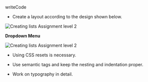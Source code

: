 writeCode

- Create a layout according to the design shown below.

![Creating lists Assignment level 2](https://raw.githubusercontent.com/suraj122/AC-STYLE-images/master/lists/ex-2.png)

**Dropdown Menu**

![Creating lists Assignment level 2](https://raw.githubusercontent.com/suraj122/AC-STYLE-images/master/lists/ex-2-dropdown.png)

- Using CSS resets is necessary.

- Use semantic tags and keep the nesting and indentation proper.

- Work on typography in detail.
